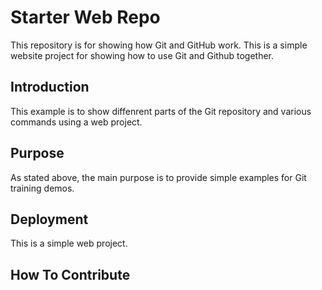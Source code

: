 # Starter Web Repo

This repository is for showing how Git and GitHub work.
This is a simple website project for showing how to use Git and Github together.

## Introduction

This example is to show diffenrent parts of the Git repository and various commands
using a web project.

## Purpose

As stated above, the main purpose is to provide simple examples for Git training demos.

## Deployment

This is a simple web project.

## How To Contribute
